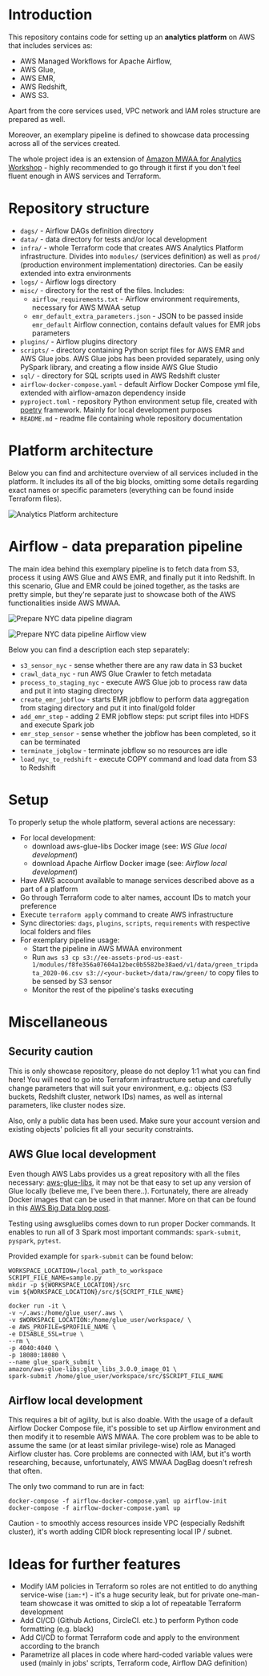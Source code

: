 # Introduction

This repository contains code for setting up an **analytics platform** on AWS that includes services as:

* AWS Managed Workflows for Apache Airflow,
* AWS Glue,
* AWS EMR,
* AWS Redshift,
* AWS S3.

Apart from the core services used, VPC network and IAM roles structure are prepared as well.

Moreover, an exemplary pipeline is defined to showcase data processing across all of the services created. 

The whole project idea is an extension of [Amazon MWAA for Analytics Workshop](https://catalog.us-east-1.prod.workshops.aws/workshops/795e88bb-17e2-498f-82d1-2104f4824168/en-US) - highly recommended to go through it first if you don't feel fluent enough in AWS services and Terraform.  

# Repository structure

* `dags/` - Airflow DAGs definition directory
* `data/` - data directory for tests and/or local development
* `infra/` - whole Terraform code that creates AWS Analytics Platform infrastructure. Divides into `modules/` (services definition) as well as `prod/` (production environment implementation) directories. Can be easily extended into extra environments
* `logs/` - Airflow logs directory
* `misc/` - directory for the rest of the files. Includes:
  * `airflow_requirements.txt` - Airflow environment requirements, necessary for AWS MWAA setup
  * `emr_default_extra_parameters.json` - JSON to be passed inside `emr_default` Airflow connection, contains default values for EMR jobs parameters
* `plugins/` - Airflow plugins directory
* `scripts/` - directory containing Python script files for AWS EMR and AWS Glue jobs. AWS Glue jobs has been provided separately, using only PySpark library, and creating a flow inside AWS Glue Studio
* `sql/` - directory for SQL scripts used in AWS Redshift cluster
* `airflow-docker-compose.yaml` - default Airflow Docker Compose yml file, extended with airflow-amazon dependency inside
* `pyproject.toml` - repository Python environment setup file, created with [poetry](https://python-poetry.org/) framework. Mainly for local development purposes
* `README.md` - readme file containing whole repository documentation

# Platform architecture

Below you can find and architecture overview of all services included in the platform. It includes its all of the big blocks, omitting some details regarding exact names or specific parameters (everything can be found inside Terraform files). 

![Analytics Platform architecture](img/analytics_platform_architecture.png)

# Airflow - data preparation pipeline

The main idea behind this exemplary pipeline is to fetch data from S3, process it using AWS Glue and AWS EMR, and finally put it into Redshift. In this scenario, Glue and EMR could be joined together, as the tasks are pretty simple, but they're separate just to showcase both of the AWS functionalities inside AWS MWAA.

![Prepare NYC data pipeline diagram](img/pipeline_prepare_data_nyc_diagram.png)

![Prepare NYC data pipeline Airflow view](img/pipeline_prepare_data_nyc.png)

Below you can find a description each step separately:

* `s3_sensor_nyc` - sense whether there are any raw data in S3 bucket
* `crawl_data_nyc` - run AWS Glue Crawler to fetch metadata
* `process_to_staging_nyc` - execute AWS Glue job to process raw data and put it into staging directory
* `create_emr_jobflow` - starts EMR jobflow to perform data aggregation from staging directory and put it into final/gold folder 
* `add_emr_step` - adding 2 EMR jobflow steps: put script files into HDFS and execute Spark job
* `emr_step_sensor` - sense whether the jobflow has been completed, so it can be terminated
* `terminate_jobglow` - terminate jobflow so no resources are idle
* `load_nyc_to_redshift` - execute COPY command and load data from S3 to Redshift

# Setup

To properly setup the whole platform, several actions are necessary:

- For local development:
  - download aws-glue-libs Docker image (see: *WS Glue local development*)
  - download Apache Airflow Docker image (see: *Airflow local development*)
- Have AWS account available to manage services described above as a part of a platform
- Go through Terraform code to alter names, account IDs to match your preference
- Execute `terraform apply` command to create AWS infrastructure
- Sync directories: `dags`, `plugins`, `scripts`, `requirements` with respective local folders and files
- For exemplary pipeline usage:
  - Start the pipeline in AWS MWAA environment
  - Run `aws s3 cp s3://ee-assets-prod-us-east-1/modules/f8fe356a07604a12bec0b5582be38aed/v1/data/green_tripdata_2020-06.csv s3://<your-bucket>/data/raw/green/` to copy files to be sensed by S3 sensor
  - Monitor the rest of the pipeline's tasks executing

# Miscellaneous

## Security caution

This is only showcase repository, please do not deploy 1:1 what you can find here! You will need to go into Terraform infrastructure setup and carefully change parameters that will suit your environment, e.g.: objects (S3 buckets, Redshift cluster, network IDs) names, as well as internal parameters, like cluster nodes size. 

Also, only a public data has been used. Make sure your account version and existing objects' policies fit all your security constraints.

## AWS Glue local development

Even though AWS Labs provides us a great repository with all the files necessary: [aws-glue-libs](https://github.com/awslabs/aws-glue-libs), it may not be that easy to set up any version of Glue locally (believe me, I've been there..). Fortunately, there are already Docker images that can be used in that manner. More on that can be found in this [AWS Big Data blog post](https://aws.amazon.com/blogs/big-data/develop-and-test-aws-glue-version-3-0-jobs-locally-using-a-docker-container/). 

Testing using awsgluelibs comes down to run proper Docker commands. It enables to run all of 3 Spark most important commands: `spark-submit`, `pyspark`, `pytest`.

Provided example for `spark-submit` can be found below:

```
WORKSPACE_LOCATION=/local_path_to_workspace
SCRIPT_FILE_NAME=sample.py
mkdir -p ${WORKSPACE_LOCATION}/src
vim ${WORKSPACE_LOCATION}/src/${SCRIPT_FILE_NAME}

docker run -it \
-v ~/.aws:/home/glue_user/.aws \
-v $WORKSPACE_LOCATION:/home/glue_user/workspace/ \
-e AWS_PROFILE=$PROFILE_NAME \
-e DISABLE_SSL=true \
--rm \
-p 4040:4040 \
-p 18080:18080 \
--name glue_spark_submit \
amazon/aws-glue-libs:glue_libs_3.0.0_image_01 \
spark-submit /home/glue_user/workspace/src/$SCRIPT_FILE_NAME
```

## Airflow local development

This requires a bit of agility, but is also doable. With the usage of a default Airflow Docker Compose file, it's possible to set up Airflow environment and then modify it to resemble AWS MWAA. The core problem was to be able to assume the same (or at least similar privilege-wise) role as Managed Airflow cluster has. Core problems are connected with IAM, but it's worth researching, because, unfortunately, AWS MWAA DagBag doesn't refresh that often. 

The only two command to run are in fact:
```
docker-compose -f airflow-docker-compose.yaml up airflow-init
docker-compose -f airflow-docker-compose.yaml up
```

Caution - to smoothly access resources inside VPC (especially Redshift cluster), it's worth adding CIDR block representing local IP / subnet.

# Ideas for further features

- Modify IAM policies in Terraform so roles are not entitled to do anything service-wise (`iam:*`) - it's a huge security leak, but for private one-man-team showcase it was omitted to skip a lot of repeatable Terraform development
- Add CI/CD (Github Actions, CircleCI. etc.) to perform Python code formatting (e.g. black)
- Add CI/CD to format Terraform code and apply to the environment according to the branch
- Parametrize all places in code where hard-coded variable values were used (mainly in jobs' scripts, Terraform code, Airflow DAG definition)
